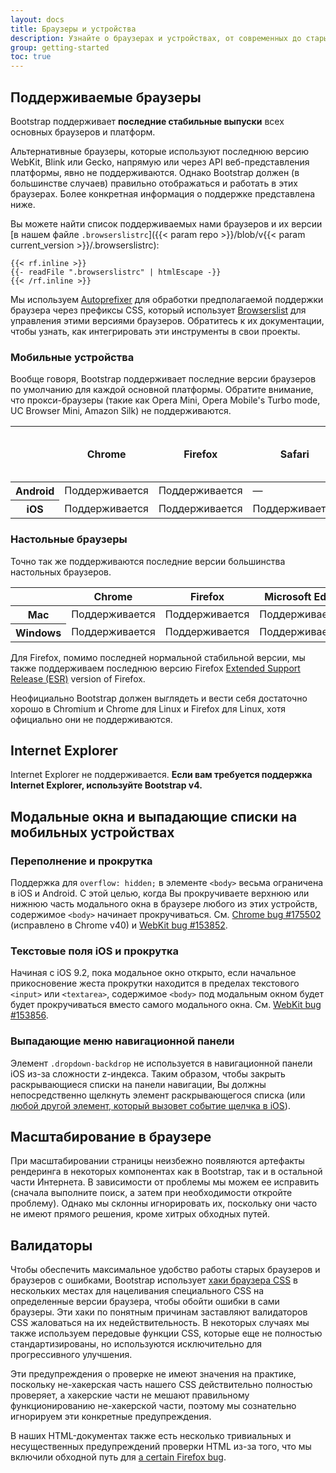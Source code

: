 ```yaml
---
layout: docs
title: Браузеры и устройства
description: Узнайте о браузерах и устройствах, от современных до старых, которые поддерживаются Bootstrap, включая известные особенности и ошибки для каждого из них.
group: getting-started
toc: true
---
```


## Поддерживаемые браузеры

Bootstrap поддерживает **последние стабильные выпуски** всех основных браузеров и платформ.

Альтернативные браузеры, которые используют последнюю версию WebKit, Blink или Gecko, напрямую или через API веб-представления платформы, явно не поддерживаются. Однако Bootstrap должен (в большинстве случаев) правильно отображаться и работать в этих браузерах. Более конкретная информация о поддержке представлена ниже.

Вы можете найти список поддерживаемых нами браузеров и их версии [в нашем файле `.browserslistrc`]({{< param repo >}}/blob/v{{< param current_version >}}/.browserslistrc):

```text
{{< rf.inline >}}
{{- readFile ".browserslistrc" | htmlEscape -}}
{{< /rf.inline >}}
```

Мы используем [Autoprefixer](https://github.com/postcss/autoprefixer) для обработки предполагаемой поддержки браузера через префиксы CSS, который использует [Browserslist](https://github.com/browserslist/browserslist) для управления этими версиями браузеров. Обратитесь к их документации, чтобы узнать, как интегрировать эти инструменты в свои проекты.

### Мобильные устройства

Вообще говоря, Bootstrap поддерживает последние версии браузеров по умолчанию для каждой основной платформы. Обратите внимание, что прокси-браузеры (такие как Opera Mini, Opera Mobile's Turbo mode, UC Browser Mini, Amazon Silk) не поддерживаются.

<table class="table">
  <thead>
    <tr>
      <th scope="col"></th>
      <th scope="col">Chrome</th>
      <th scope="col">Firefox</th>
      <th scope="col">Safari</th>
      <th scope="col">Android Browser &amp; WebView</th>
    </tr>
  </thead>
  <tbody>
    <tr>
      <th scope="row">Android</th>
      <td><span class="badge bg-success">Поддерживается</span></td>
      <td><span class="badge bg-success">Поддерживается</span></td>
      <td class="text-muted">&mdash;</td>
      <td>v6.0+</td>
    </tr>
    <tr>
      <th scope="row">iOS</th>
      <td><span class="badge bg-success">Поддерживается</span></td>
      <td><span class="badge bg-success">Поддерживается</span></td>
      <td><span class="badge bg-success">Поддерживается</span></td>
      <td class="text-muted">&mdash;</td>
    </tr>
  </tbody>
</table>

### Настольные браузеры

Точно так же поддерживаются последние версии большинства настольных браузеров.

<table class="table">
  <thead>
    <tr>
      <th scope="col"></th>
      <th scope="col">Chrome</th>
      <th scope="col">Firefox</th>
      <th scope="col">Microsoft Edge</th>
      <th scope="col">Opera</th>
      <th scope="col">Safari</th>
    </tr>
  </thead>
  <tbody>
    <tr>
      <th scope="row">Mac</th>
      <td><span class="badge bg-success">Поддерживается</span></td>
      <td><span class="badge bg-success">Поддерживается</span></td>
      <td><span class="badge bg-success">Поддерживается</span></td>
      <td><span class="badge bg-success">Поддерживается</span></td>
      <td><span class="badge bg-success">Поддерживается</span></td>
    </tr>
    <tr>
      <th scope="row">Windows</th>
      <td><span class="badge bg-success">Поддерживается</span></td>
      <td><span class="badge bg-success">Поддерживается</span></td>
      <td><span class="badge bg-success">Поддерживается</span></td>
      <td><span class="badge bg-success">Поддерживается</span></td>
      <td class="text-muted">&mdash;</td>
    </tr>
  </tbody>
</table>

Для Firefox, помимо последней нормальной стабильной версии, мы также поддерживаем последнюю версию Firefox [Extended Support Release (ESR)](https://www.mozilla.org/en-US/firefox/enterprise/) version of Firefox.

Неофициально Bootstrap должен выглядеть и вести себя достаточно хорошо в Chromium и Chrome для Linux и Firefox для Linux, хотя официально они не поддерживаются.

## Internet Explorer

Internet Explorer не поддерживается. **Если вам требуется поддержка Internet Explorer, используйте Bootstrap v4.**

## Модальные окна и выпадающие списки на мобильных устройствах

### Переполнение и прокрутка

Поддержка для `overflow: hidden;` в элементе `<body>` весьма ограничена в iOS и Android. С этой целью, когда Вы прокручиваете верхнюю или нижнюю часть модального окна в браузере любого из этих устройств, содержимое `<body>` начинает прокручиваться. См. [Chrome bug #175502](https://bugs.chromium.org/p/chromium/issues/detail?id=175502) (исправлено в Chrome v40) и [WebKit bug #153852](https://bugs.webkit.org/show_bug.cgi?id=153852).

### Текстовые поля iOS и прокрутка

Начиная с iOS 9.2, пока модальное окно открыто, если начальное прикосновение жеста прокрутки находится в пределах текстового `<input>` или `<textarea>`, содержимое `<body>` под модальным окном будет будет прокручиваться вместо самого модального окна. См. [WebKit bug #153856](https://bugs.webkit.org/show_bug.cgi?id=153856).

### Выпадающие меню навигационной панели

Элемент `.dropdown-backdrop` не используется в навигационной панели iOS из-за сложности z-индекса. Таким образом, чтобы закрыть раскрывающиеся списки на панели навигации, Вы должны непосредственно щелкнуть элемент раскрывающегося списка (или [любой другой элемент, который вызовет событие щелчка в iOS](https://developer.mozilla.org/en-US/docs/Web/API/Element/click_event#Safari_Mobile)).

## Масштабирование в браузере

При масштабировании страницы неизбежно появляются артефакты рендеринга в некоторых компонентах как в Bootstrap, так и в остальной части Интернета. В зависимости от проблемы мы можем ее исправить (сначала выполните поиск, а затем при необходимости откройте проблему). Однако мы склонны игнорировать их, поскольку они часто не имеют прямого решения, кроме хитрых обходных путей.

## Валидаторы

Чтобы обеспечить максимальное удобство работы старых браузеров и браузеров с ошибками, Bootstrap использует [хаки браузера CSS](http://browserhacks.com/) в нескольких местах для нацеливания специального CSS на определенные версии браузера, чтобы обойти ошибки в сами браузеры. Эти хаки по понятным причинам заставляют валидаторов CSS жаловаться на их недействительность. В некоторых случаях мы также используем передовые функции CSS, которые еще не полностью стандартизированы, но используются исключительно для прогрессивного улучшения.

Эти предупреждения о проверке не имеют значения на практике, поскольку не-хакерская часть нашего CSS действительно полностью проверяет, а хакерские части не мешают правильному функционированию не-хакерской части, поэтому мы сознательно игнорируем эти конкретные предупреждения.

В наших HTML-документах также есть несколько тривиальных и несущественных предупреждений проверки HTML из-за того, что мы включили обходной путь для [a certain Firefox bug](https://bugzilla.mozilla.org/show_bug.cgi?id=654072).
